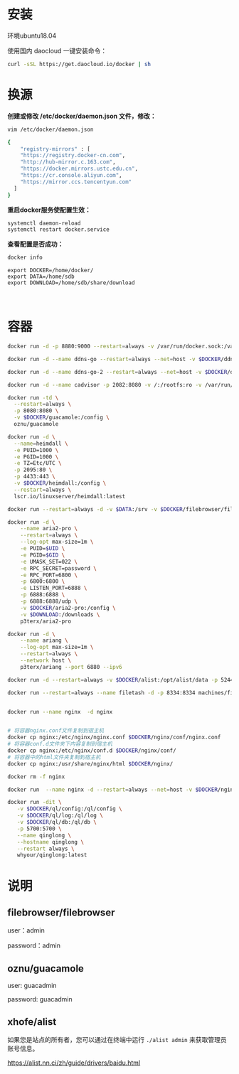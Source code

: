 # 安装

环境ubuntu18.04

使用国内 daocloud 一键安装命令：

```bash
curl -sSL https://get.daocloud.io/docker | sh
```



# 换源

**创建或修改 /etc/docker/daemon.json 文件，修改：**

```bash
vim /etc/docker/daemon.json
```


```bash
{
    "registry-mirrors" : [
    "https://registry.docker-cn.com",
    "http://hub-mirror.c.163.com",
    "https://docker.mirrors.ustc.edu.cn",
    "https://cr.console.aliyun.com",
    "https://mirror.ccs.tencentyun.com"
  ]
}
```

**重启docker服务使配置生效：**

```bash
systemctl daemon-reload
systemctl restart docker.service
```

**查看配置是否成功：**


```bash
docker info
```





```
export DOCKER=/home/docker/
export DATA=/home/sdb
export DOWNLOAD=/home/sdb/share/download
```

​	

# 容器

```bash
docker run -d -p 8880:9000 --restart=always -v /var/run/docker.sock:/var/run/docker.sock --name portainer portainer/portainer
```

```bash
docker run -d --name ddns-go --restart=always --net=host -v $DOCKER/ddns-go:/root jeessy/ddns-go -l :9876 -f 600
```

```bash
docker run -d --name ddns-go-2 --restart=always --net=host -v $DOCKER/ddns-go-2:/root jeessy/ddns-go -l :9877 -f 600
```

```bash
docker run -d --name cadvisor -p 2082:8080 -v /:/rootfs:ro -v /var/run/:/var/run/:rw -v /sys/:/sys/:ro -v /var/lib/docker/:/var/lib/docker/:ro -v /dev/disk/:/dev/disk/:ro google/cadvisor
```

```bash
docker run -td \
  --restart=always \
  -p 8080:8080 \
  -v $DOCKER/guacamole:/config \
  oznu/guacamole
```

```bash
docker run -d \
  --name=heimdall \
  -e PUID=1000 \
  -e PGID=1000 \
  -e TZ=Etc/UTC \
  -p 2095:80 \
  -p 4433:443 \
  -v $DOCKER/heimdall:/config \
  --restart=always \
  lscr.io/linuxserver/heimdall:latest
```

```bash
docker run --restart=always -d -v $DATA:/srv -v $DOCKER/filebrowser/filebrowserconfig.json:/etc/config.json -v $DOCKER/filebrowser/database.db:/etc/database.db -p 2052:80 filebrowser/filebrowser
```

```bash
docker run -d \
    --name aria2-pro \
    --restart=always \
    --log-opt max-size=1m \
    -e PUID=$UID \
    -e PGID=$GID \
    -e UMASK_SET=022 \
    -e RPC_SECRET=password \
    -e RPC_PORT=6800 \
    -p 6800:6800 \
    -e LISTEN_PORT=6888 \
    -p 6888:6888 \
    -p 6888:6888/udp \
    -v $DOCKER/aria2-pro:/config \
    -v $DOWNLOAD:/downloads \
    p3terx/aria2-pro
```

```bash
docker run -d \
    --name ariang \
    --log-opt max-size=1m \
    --restart=always \
    --network host \
    p3terx/ariang --port 6880 --ipv6
```

```bash
docker run -d --restart=always -v $DOCKER/alist:/opt/alist/data -p 5244:5244 --name="alist" xhofe/alist:latest
```

```bash
docker run --restart=always --name filetash -d -p 8334:8334 machines/filestash
```

```bash

docker run --name nginx  -d nginx


# 将容器nginx.conf文件复制到宿主机
docker cp nginx:/etc/nginx/nginx.conf $DOCKER/nginx/conf/nginx.conf
# 将容器conf.d文件夹下内容复制到宿主机
docker cp nginx:/etc/nginx/conf.d $DOCKER/nginx/conf/
# 将容器中的html文件夹复制到宿主机
docker cp nginx:/usr/share/nginx/html $DOCKER/nginx/

docker rm -f nginx

docker run  --name nginx -d --restart=always --net=host -v $DOCKER/nginx/html:/usr/share/nginx/html -v $DOCKER/nginx/conf/nginx.conf:/etc/nginx/nginx.conf -v $DOCKER/nginx/conf/conf.d:/etc/nginx/conf.d  -v $DOCKER/nginx/logs:/var/log/nginx nginx
```

```bash
docker run -dit \
   -v $DOCKER/ql/config:/ql/config \
   -v $DOCKER/ql/log:/ql/log \
   -v $DOCKER/ql/db:/ql/db \
   -p 5700:5700 \
   --name qinglong \
   --hostname qinglong \
   --restart always \
   whyour/qinglong:latest
```





# 说明

## filebrowser/filebrowser

user：admin

password：admin

## oznu/guacamole

user: guacadmin

password: guacadmin

## xhofe/alist

如果您是站点的所有者，您可以通过在终端中运行 `./alist admin` 来获取管理员账号信息。

https://alist.nn.ci/zh/guide/drivers/baidu.html